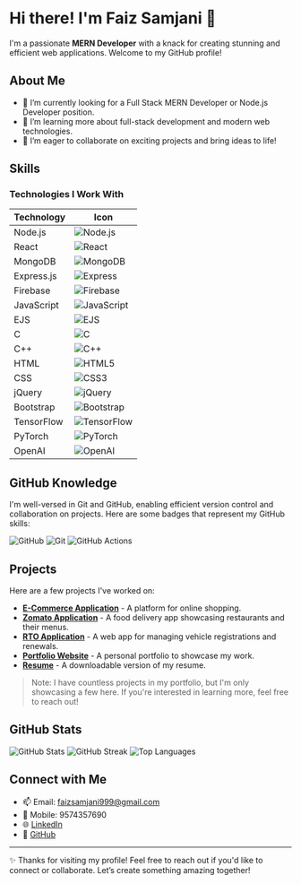 # Hi there! I'm Faiz Samjani 👋

I'm a passionate **MERN Developer** with a knack for creating stunning and efficient web applications. Welcome to my GitHub profile!

## About Me

- 🔭 I’m currently looking for a Full Stack MERN Developer or Node.js Developer position.
- 🌱 I’m learning more about full-stack development and modern web technologies.
- 💼 I’m eager to collaborate on exciting projects and bring ideas to life!

## Skills

### Technologies I Work With

| Technology | Icon |
|------------|------|
| Node.js    | ![Node.js](https://img.shields.io/badge/Node.js-339933?style=flat&logo=nodedotjs&logoColor=white) |
| React      | ![React](https://img.shields.io/badge/React-61DAFB?style=flat&logo=react&logoColor=black) |
| MongoDB    | ![MongoDB](https://img.shields.io/badge/MongoDB-47A248?style=flat&logo=mongodb&logoColor=white) |
| Express.js | ![Express](https://img.shields.io/badge/Express.js-404D59?style=flat&logo=express&logoColor=white) |
| Firebase   | ![Firebase](https://img.shields.io/badge/Firebase-FFCA28?style=flat&logo=firebase&logoColor=black) |
| JavaScript | ![JavaScript](https://img.shields.io/badge/JavaScript-F7DF1E?style=flat&logo=javascript&logoColor=black) |
| EJS        | ![EJS](https://img.shields.io/badge/EJS-7B3F00?style=flat&logo=ejs&logoColor=white) |
| C          | ![C](https://img.shields.io/badge/C-A8B400?style=flat&logo=c&logoColor=white) |
| C++        | ![C++](https://img.shields.io/badge/C++-00599C?style=flat&logo=c%2B%2B&logoColor=white) |
| HTML       | ![HTML5](https://img.shields.io/badge/HTML5-E34F26?style=flat&logo=html5&logoColor=white) |
| CSS        | ![CSS3](https://img.shields.io/badge/CSS3-1572B6?style=flat&logo=css3&logoColor=white) |
| jQuery     | ![jQuery](https://img.shields.io/badge/jQuery-0769AD?style=flat&logo=jquery&logoColor=white) |
| Bootstrap  | ![Bootstrap](https://img.shields.io/badge/Bootstrap-563D7C?style=flat&logo=bootstrap&logoColor=white) |
| TensorFlow | ![TensorFlow](https://img.shields.io/badge/TensorFlow-EF573F?style=flat&logo=tensorflow&logoColor=white) |
| PyTorch    | ![PyTorch](https://img.shields.io/badge/PyTorch-EE4C2C?style=flat&logo=pytorch&logoColor=white) |
| OpenAI     | ![OpenAI](https://img.shields.io/badge/OpenAI-00A3E0?style=flat&logo=openai&logoColor=white) |

## GitHub Knowledge

I'm well-versed in Git and GitHub, enabling efficient version control and collaboration on projects. Here are some badges that represent my GitHub skills:

![GitHub](https://img.shields.io/badge/GitHub-181717?style=flat&logo=github&logoColor=white) 
![Git](https://img.shields.io/badge/Git-F05032?style=flat&logo=git&logoColor=white) 
![GitHub Actions](https://img.shields.io/badge/GitHub%20Actions-2088FF?style=flat&logo=githubactions&logoColor=white) 

## Projects

Here are a few projects I've worked on:

- **[E-Commerce Application](https://ecommerceappbyfaizsamjanifullstackdev.vercel.app/)** - A platform for online shopping.
- **[Zomato Application](https://zomato-app-node-js-faiz-samjani.onrender.com/)** - A food delivery app showcasing restaurants and their menus.
- **[RTO Application](https://rto-app-by-faiz-samjani-full-stack-dev.onrender.com)** - A web app for managing vehicle registrations and renewals.
- **[Portfolio Website](https://my-portfolio-one-tan-87.vercel.app/)** - A personal portfolio to showcase my work.
- **[Resume](https://drive.google.com/file/d/1FsRw4QjZfgDnlBoJ6r8NAx_rhbPiSOKB/view?usp=sharing)** - A downloadable version of my resume.

> Note: I have countless projects in my portfolio, but I'm only showcasing a few here. If you're interested in learning more, feel free to reach out!

## GitHub Stats

![GitHub Stats](https://github-readme-stats.vercel.app/api?username=Faizsamjani999&show_icons=true&theme=radical)
![GitHub Streak](https://github-readme-streak-stats.herokuapp.com/?user=Faizsamjani999&theme=radical)
![Top Languages](https://github-readme-stats.vercel.app/api/top-langs/?username=Faizsamjani999&theme=radical&layout=compact)

## Connect with Me

- 📫 Email: faizsamjani999@gmail.com
- 📱 Mobile: 9574357690
- 🌐 [LinkedIn](https://www.linkedin.com/in/faiz-samjani-72734919b/)
- 🐙 [GitHub](https://github.com/Faizsamjani999)

---

✨ Thanks for visiting my profile! Feel free to reach out if you'd like to connect or collaborate. Let’s create something amazing together!
